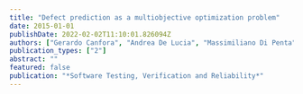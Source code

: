 ```yaml
---
title: "Defect prediction as a multiobjective optimization problem"
date: 2015-01-01
publishDate: 2022-02-02T11:10:01.826094Z
authors: ["Gerardo Canfora", "Andrea De Lucia", "Massimiliano Di Penta", "Rocco Oliveto", "Annibale Panichella", "Sebastiano Panichella"]
publication_types: ["2"]
abstract: ""
featured: false
publication: "*Software Testing, Verification and Reliability*"
---
```



